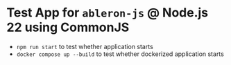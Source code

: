 # Test App for `ableron-js` @ Node.js 22 using CommonJS

* `npm run start` to test whether application starts
* `docker compose up --build` to test whether dockerized application starts
